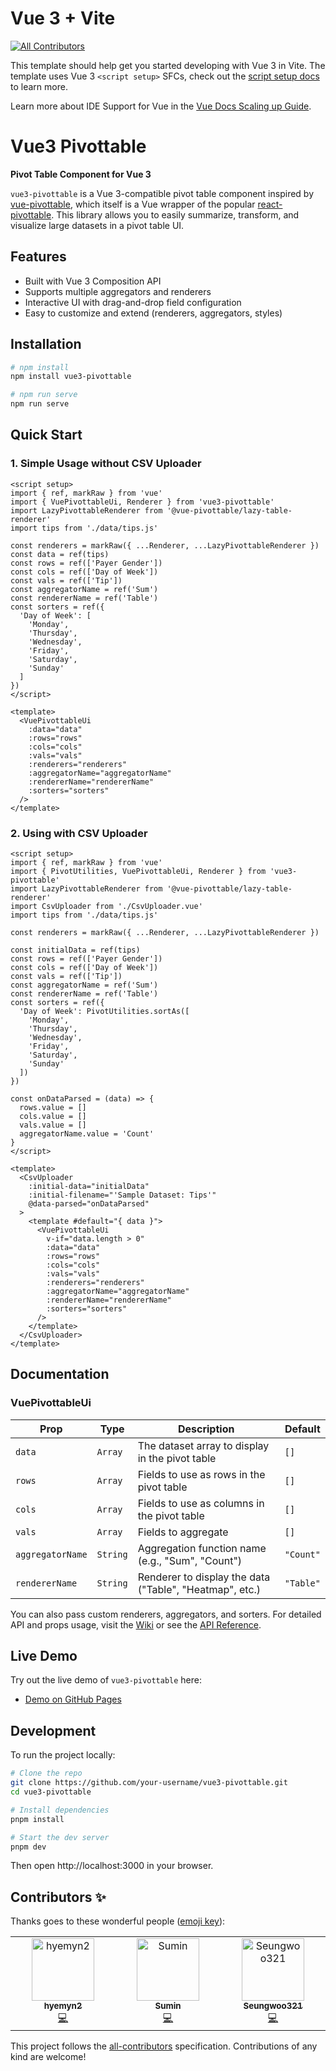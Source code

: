 # Vue 3 + Vite

<!-- ALL-CONTRIBUTORS-BADGE:START - Do not remove or modify this section -->

[![All Contributors](https://img.shields.io/badge/all_contributors-1-orange.svg?style=flat-square)](#contributors-)

<!-- ALL-CONTRIBUTORS-BADGE:END -->

This template should help get you started developing with Vue 3 in Vite. The template uses Vue 3 `<script setup>` SFCs, check out the [script setup docs](https://v3.vuejs.org/api/sfc-script-setup.html#sfc-script-setup) to learn more.

Learn more about IDE Support for Vue in the [Vue Docs Scaling up Guide](https://vuejs.org/guide/scaling-up/tooling.html#ide-support).

<!-- start -->

# Vue3 Pivottable

**Pivot Table Component for Vue 3**

`vue3-pivottable` is a Vue 3-compatible pivot table component inspired by [vue-pivottable](https://github.com/Seungwoo321/vue-pivottable), which itself is a Vue wrapper of the popular [react-pivottable](https://github.com/plotly/react-pivottable). This library allows you to easily summarize, transform, and visualize large datasets in a pivot table UI.

<!-- ALL-CONTRIBUTORS-BADGE:START - Do not remove or modify this section -->

<!-- [![All Contributors](https://img.shields.io/badge/all_contributors-1-orange.svg?style=flat-square)](#contributors-) -->

<!-- ALL-CONTRIBUTORS-BADGE:END -->

<!-- This template should help get you started developing with Vue 3 in Vite. The template uses Vue 3 `<script setup>` SFCs, check out the [script setup docs](https://v3.vuejs.org/api/sfc-script-setup.html#sfc-script-setup) to learn more.

Learn more about IDE Support for Vue in the [Vue Docs Scaling up Guide](https://vuejs.org/guide/scaling-up/tooling.html#ide-support). -->

<!-- 주요 기능 -->

## Features

- Built with Vue 3 Composition API
- Supports multiple aggregators and renderers
- Interactive UI with drag-and-drop field configuration
- Easy to customize and extend (renderers, aggregators, styles)

<!-- 설치 방법 -->

## Installation

```bash
# npm install
npm install vue3-pivottable

# npm run serve
npm run serve
```

<!-- 사용법 (Quick Start)-->

## Quick Start

### 1. Simple Usage without CSV Uploader

```vue
<script setup>
import { ref, markRaw } from 'vue'
import { VuePivottableUi, Renderer } from 'vue3-pivottable'
import LazyPivottableRenderer from '@vue-pivottable/lazy-table-renderer'
import tips from './data/tips.js'

const renderers = markRaw({ ...Renderer, ...LazyPivottableRenderer })
const data = ref(tips)
const rows = ref(['Payer Gender'])
const cols = ref(['Day of Week'])
const vals = ref(['Tip'])
const aggregatorName = ref('Sum')
const rendererName = ref('Table')
const sorters = ref({
  'Day of Week': [
    'Monday',
    'Thursday',
    'Wednesday',
    'Friday',
    'Saturday',
    'Sunday'
  ]
})
</script>

<template>
  <VuePivottableUi
    :data="data"
    :rows="rows"
    :cols="cols"
    :vals="vals"
    :renderers="renderers"
    :aggregatorName="aggregatorName"
    :rendererName="rendererName"
    :sorters="sorters"
  />
</template>
```

### 2. Using with CSV Uploader

```vue
<script setup>
import { ref, markRaw } from 'vue'
import { PivotUtilities, VuePivottableUi, Renderer } from 'vue3-pivottable'
import LazyPivottableRenderer from '@vue-pivottable/lazy-table-renderer'
import CsvUploader from './CsvUploader.vue'
import tips from './data/tips.js'

const renderers = markRaw({ ...Renderer, ...LazyPivottableRenderer })

const initialData = ref(tips)
const rows = ref(['Payer Gender'])
const cols = ref(['Day of Week'])
const vals = ref(['Tip'])
const aggregatorName = ref('Sum')
const rendererName = ref('Table')
const sorters = ref({
  'Day of Week': PivotUtilities.sortAs([
    'Monday',
    'Thursday',
    'Wednesday',
    'Friday',
    'Saturday',
    'Sunday'
  ])
})

const onDataParsed = (data) => {
  rows.value = []
  cols.value = []
  vals.value = []
  aggregatorName.value = 'Count'
}
</script>

<template>
  <CsvUploader
    :initial-data="initialData"
    :initial-filename="'Sample Dataset: Tips'"
    @data-parsed="onDataParsed"
  >
    <template #default="{ data }">
      <VuePivottableUi
        v-if="data.length > 0"
        :data="data"
        :rows="rows"
        :cols="cols"
        :vals="vals"
        :renderers="renderers"
        :aggregatorName="aggregatorName"
        :rendererName="rendererName"
        :sorters="sorters"
      />
    </template>
  </CsvUploader>
</template>
```

<!-- 링크나 세부 API 설명 -->

## Documentation

### VuePivottableUi

| Prop             | Type     | Description                                             | Default   |
| ---------------- | -------- | ------------------------------------------------------- | --------- |
| `data`           | `Array`  | The dataset array to display in the pivot table         | `[]`      |
| `rows`           | `Array`  | Fields to use as rows in the pivot table                | `[]`      |
| `cols`           | `Array`  | Fields to use as columns in the pivot table             | `[]`      |
| `vals`           | `Array`  | Fields to aggregate                                     | `[]`      |
| `aggregatorName` | `String` | Aggregation function name (e.g., "Sum", "Count")        | `"Count"` |
| `rendererName`   | `String` | Renderer to display the data ("Table", "Heatmap", etc.) | `"Table"` |

You can also pass custom renderers, aggregators, and sorters.
For detailed API and props usage, visit the [Wiki](https://github.com/your-username/vue3-pivottable/wiki) or see the [API Reference](https://your-docs-site.com/api).

<!-- 데모 사이트 링크 (없으면 임시로 로컬에서 돌릴 수 있는 설명)-->

## Live Demo

Try out the live demo of `vue3-pivottable` here:

- [Demo on GitHub Pages](https://your-username.github.io/vue3-pivottable/)

<!-- 직접 개발하거나 기여하고 싶은 사람들용 (Contribution Guide)-->

## Development

To run the project locally:

```bash
# Clone the repo
git clone https://github.com/your-username/vue3-pivottable.git
cd vue3-pivottable

# Install dependencies
pnpm install

# Start the dev server
pnpm dev

```

Then open http://localhost:3000 in your browser.

<!-- end -->

## Contributors ✨

Thanks goes to these wonderful people ([emoji key](https://allcontributors.org/docs/en/emoji-key)):

<!-- ALL-CONTRIBUTORS-LIST:START - Do not remove or modify this section -->
<!-- prettier-ignore-start -->
<!-- markdownlint-disable -->
<table>
  <tbody>
    <tr>
      <td align="center" valign="top" width="14.28%"><a href="https://github.com/hyemyn2"><img src="https://avatars.githubusercontent.com/u/67949202?v=4?s=100" width="100px;" alt="hyemyn2"/><br /><sub><b>hyemyn2</b></sub></a><br /><a href="https://github.com/vue-pivottable/vue3-pivottable/commits?author=hyemyn2" title="Code">💻</a></td>
      <td align="center" valign="top" width="14.28%"><a href="https://github.com/gingerbeerlime"><img src="https://avatars.githubusercontent.com/u/89768065?v=4?s=100" width="100px;" alt="Sumin"/><br /><sub><b>Sumin</b></sub></a><br /><a href="https://github.com/vue-pivottable/vue3-pivottable/commits?author=gingerbeerlime" title="Code">💻</a></td>
      <td align="center" valign="top" width="14.28%"><a href="https://seungwoo321.github.io"><img src="https://avatars.githubusercontent.com/u/13829929?v=4?s=100" width="100px;" alt="Seungwoo321"/><br /><sub><b>Seungwoo321</b></sub></a><br /><a href="https://github.com/vue-pivottable/vue3-pivottable/commits?author=Seungwoo321" title="Code">💻</a></td>
    </tr>
  </tbody>
</table>

<!-- markdownlint-restore -->
<!-- prettier-ignore-end -->

<!-- ALL-CONTRIBUTORS-LIST:END -->

This project follows the [all-contributors](https://github.com/all-contributors/all-contributors) specification. Contributions of any kind are welcome!
